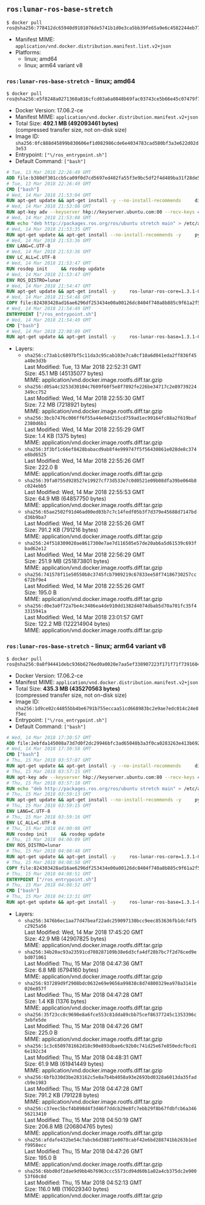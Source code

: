 ## `ros:lunar-ros-base-stretch`

```console
$ docker pull ros@sha256:778412dc65940d9101076de5741b1d0e3ca5bb39fe65a9e6c4582244eb77a377
```

-	Manifest MIME: `application/vnd.docker.distribution.manifest.list.v2+json`
-	Platforms:
	-	linux; amd64
	-	linux; arm64 variant v8

### `ros:lunar-ros-base-stretch` - linux; amd64

```console
$ docker pull ros@sha256:e5f8248a0271360a816cfcd03a6a0848b69fac03743ce5b66e45c07479f722e0
```

-	Docker Version: 17.06.2-ce
-	Manifest MIME: `application/vnd.docker.distribution.manifest.v2+json`
-	Total Size: **492.1 MB (492093461 bytes)**  
	(compressed transfer size, not on-disk size)
-	Image ID: `sha256:0fc888d45899b830606ef1d082986cde6e4034783cad580bf3a3e622d02d3e53`
-	Entrypoint: `["\/ros_entrypoint.sh"]`
-	Default Command: `["bash"]`

```dockerfile
# Tue, 13 Mar 2018 22:26:49 GMT
ADD file:b380df301ccb5ca09f0d7cd5697ed402fa55f3e9bc5df2f4d489ba31f28de58a in / 
# Tue, 13 Mar 2018 22:26:49 GMT
CMD ["bash"]
# Wed, 14 Mar 2018 21:53:04 GMT
RUN apt-get update && apt-get install -y --no-install-recommends     dirmngr     gnupg2     && rm -rf /var/lib/apt/lists/*
# Wed, 14 Mar 2018 21:53:08 GMT
RUN apt-key adv --keyserver hkp://keyserver.ubuntu.com:80 --recv-keys 421C365BD9FF1F717815A3895523BAEEB01FA116
# Wed, 14 Mar 2018 21:53:08 GMT
RUN echo "deb http://packages.ros.org/ros/ubuntu stretch main" > /etc/apt/sources.list.d/ros-latest.list
# Wed, 14 Mar 2018 21:53:35 GMT
RUN apt-get update && apt-get install --no-install-recommends -y     python-rosdep     python-rosinstall     python-vcstools     && rm -rf /var/lib/apt/lists/*
# Wed, 14 Mar 2018 21:53:36 GMT
ENV LANG=C.UTF-8
# Wed, 14 Mar 2018 21:53:36 GMT
ENV LC_ALL=C.UTF-8
# Wed, 14 Mar 2018 21:53:47 GMT
RUN rosdep init     && rosdep update
# Wed, 14 Mar 2018 21:53:47 GMT
ENV ROS_DISTRO=lunar
# Wed, 14 Mar 2018 21:54:47 GMT
RUN apt-get update && apt-get install -y     ros-lunar-ros-core=1.3.1-0*     && rm -rf /var/lib/apt/lists/*
# Wed, 14 Mar 2018 21:54:48 GMT
COPY file:824303428ad16ae6296df253434e00a00126dc8404f740a8b885c9f61a2f5fcb in / 
# Wed, 14 Mar 2018 21:54:49 GMT
ENTRYPOINT ["/ros_entrypoint.sh"]
# Wed, 14 Mar 2018 21:54:49 GMT
CMD ["bash"]
# Wed, 14 Mar 2018 22:08:09 GMT
RUN apt-get update && apt-get install -y     ros-lunar-ros-base=1.3.1-0*     && rm -rf /var/lib/apt/lists/*
```

-	Layers:
	-	`sha256:c73ab1c6897bf5c11da3c95cab103e7ca8cf10a6d041eda2ff836f45a40e3d3b`  
		Last Modified: Tue, 13 Mar 2018 22:52:31 GMT  
		Size: 45.1 MB (45135077 bytes)  
		MIME: application/vnd.docker.image.rootfs.diff.tar.gzip
	-	`sha256:d05a4c3253d30104c7609f60f5e8f7892fe226be34717c2e89739224349cc752`  
		Last Modified: Wed, 14 Mar 2018 22:55:30 GMT  
		Size: 7.2 MB (7218921 bytes)  
		MIME: application/vnd.docker.image.rootfs.diff.tar.gzip
	-	`sha256:3bcb7476c006ff6f55a44e04d215cd759ad1ec99164fc88a2f619baf2380d6b1`  
		Last Modified: Wed, 14 Mar 2018 22:55:29 GMT  
		Size: 1.4 KB (1375 bytes)  
		MIME: application/vnd.docker.image.rootfs.diff.tar.gzip
	-	`sha256:3f3bf1c66ef8428babacd9ab8f4e999747f5f56430861e028de8c374e8bd6525`  
		Last Modified: Wed, 14 Mar 2018 22:55:26 GMT  
		Size: 222.0 B  
		MIME: application/vnd.docker.image.rootfs.diff.tar.gzip
	-	`sha256:39fa0755d928527e19927cf73d533e7c0d0521e09b08dfa39be064b8c024ebb5`  
		Last Modified: Wed, 14 Mar 2018 22:55:53 GMT  
		Size: 64.9 MB (64857750 bytes)  
		MIME: application/vnd.docker.image.rootfs.diff.tar.gzip
	-	`sha256:65ae2502f91d46ad00ed03b7c7c14fedf05b3f7d379e45688d7147bdd36b9ba7`  
		Last Modified: Wed, 14 Mar 2018 22:55:26 GMT  
		Size: 791.2 KB (791216 bytes)  
		MIME: application/vnd.docker.image.rootfs.diff.tar.gzip
	-	`sha256:24f518309020ae8617300e7ae7d116505e57de20ab6a5d61539c693fbad62e12`  
		Last Modified: Wed, 14 Mar 2018 22:56:29 GMT  
		Size: 251.9 MB (251873801 bytes)  
		MIME: application/vnd.docker.image.rootfs.diff.tar.gzip
	-	`sha256:741578f11e50550b8c3745fcb7909219c67833ee58f74186730257cc672bf9e4`  
		Last Modified: Wed, 14 Mar 2018 22:55:26 GMT  
		Size: 195.0 B  
		MIME: application/vnd.docker.image.rootfs.diff.tar.gzip
	-	`sha256:d0e3a0f72a7be4c3486ea4de910dd1382d4074dbab5d70a701fc35f43315941a`  
		Last Modified: Wed, 14 Mar 2018 23:01:57 GMT  
		Size: 122.2 MB (122214904 bytes)  
		MIME: application/vnd.docker.image.rootfs.diff.tar.gzip

### `ros:lunar-ros-base-stretch` - linux; arm64 variant v8

```console
$ docker pull ros@sha256:0a8f94441debc936b6276ed0a0020e7aa5ef338907223f171f71f73916047fc3
```

-	Docker Version: 17.06.2-ce
-	Manifest MIME: `application/vnd.docker.distribution.manifest.v2+json`
-	Total Size: **435.3 MB (435270563 bytes)**  
	(compressed transfer size, not on-disk size)
-	Image ID: `sha256:1d9ce02c44855bb4be6791b755eccaa51cd668983bc2e9ae7edc014c24e8f5ec`
-	Entrypoint: `["\/ros_entrypoint.sh"]`
-	Default Command: `["bash"]`

```dockerfile
# Wed, 14 Mar 2018 17:30:57 GMT
ADD file:2ebfda145008a73d7d0f2dc29946bfc3ad65048b3a3f0ca0283263e413b692d4 in / 
# Wed, 14 Mar 2018 17:30:58 GMT
CMD ["bash"]
# Thu, 15 Mar 2018 03:57:07 GMT
RUN apt-get update && apt-get install -y --no-install-recommends     dirmngr     gnupg2     && rm -rf /var/lib/apt/lists/*
# Thu, 15 Mar 2018 03:57:15 GMT
RUN apt-key adv --keyserver hkp://keyserver.ubuntu.com:80 --recv-keys 421C365BD9FF1F717815A3895523BAEEB01FA116
# Thu, 15 Mar 2018 03:57:18 GMT
RUN echo "deb http://packages.ros.org/ros/ubuntu stretch main" > /etc/apt/sources.list.d/ros-latest.list
# Thu, 15 Mar 2018 03:59:13 GMT
RUN apt-get update && apt-get install --no-install-recommends -y     python-rosdep     python-rosinstall     python-vcstools     && rm -rf /var/lib/apt/lists/*
# Thu, 15 Mar 2018 03:59:15 GMT
ENV LANG=C.UTF-8
# Thu, 15 Mar 2018 03:59:16 GMT
ENV LC_ALL=C.UTF-8
# Thu, 15 Mar 2018 04:00:08 GMT
RUN rosdep init     && rosdep update
# Thu, 15 Mar 2018 04:00:09 GMT
ENV ROS_DISTRO=lunar
# Thu, 15 Mar 2018 04:08:48 GMT
RUN apt-get update && apt-get install -y     ros-lunar-ros-core=1.3.1-0*     && rm -rf /var/lib/apt/lists/*
# Thu, 15 Mar 2018 04:08:50 GMT
COPY file:824303428ad16ae6296df253434e00a00126dc8404f740a8b885c9f61a2f5fcb in / 
# Thu, 15 Mar 2018 04:08:51 GMT
ENTRYPOINT ["/ros_entrypoint.sh"]
# Thu, 15 Mar 2018 04:08:52 GMT
CMD ["bash"]
# Thu, 15 Mar 2018 04:13:31 GMT
RUN apt-get update && apt-get install -y     ros-lunar-ros-base=1.3.1-0*     && rm -rf /var/lib/apt/lists/*
```

-	Layers:
	-	`sha256:3476b6ec1aa77d47beaf22adc259097130bcc9eec853636fb1dcf4f5c2925a56`  
		Last Modified: Wed, 14 Mar 2018 17:45:20 GMT  
		Size: 42.9 MB (42907825 bytes)  
		MIME: application/vnd.docker.image.rootfs.diff.tar.gzip
	-	`sha256:34b20ac93a23591cd708287109b38e6d3cfa4df28b7bc7f2d76ced9ebd071061`  
		Last Modified: Thu, 15 Mar 2018 04:47:36 GMT  
		Size: 6.8 MB (6794160 bytes)  
		MIME: application/vnd.docker.image.rootfs.diff.tar.gzip
	-	`sha256:937289d9f2908bdc0632e69e9656a99838c8d74800329ea978a3141e026e857f`  
		Last Modified: Thu, 15 Mar 2018 04:47:28 GMT  
		Size: 1.4 KB (1376 bytes)  
		MIME: application/vnd.docker.image.rootfs.diff.tar.gzip
	-	`sha256:35f23cc8c9690e8a6fce553c81dda89cbb75cef86377245c1353396c3ebfe5de`  
		Last Modified: Thu, 15 Mar 2018 04:47:26 GMT  
		Size: 225.0 B  
		MIME: application/vnd.docker.image.rootfs.diff.tar.gzip
	-	`sha256:1c3c6509781662d18c90e893dbae6c92b0c741d25e67e850edcfbcd16e192c34`  
		Last Modified: Thu, 15 Mar 2018 04:48:31 GMT  
		Size: 61.9 MB (61941449 bytes)  
		MIME: application/vnd.docker.image.rootfs.diff.tar.gzip
	-	`sha256:6bfb330d3be283162c5e8a7b4b4058a93e2693bd0328a6013da35fadcb9e1983`  
		Last Modified: Thu, 15 Mar 2018 04:47:28 GMT  
		Size: 791.2 KB (791228 bytes)  
		MIME: application/vnd.docker.image.rootfs.diff.tar.gzip
	-	`sha256:c37eec5bcf4b898d4f3d46f7ddcb29e8fc7ebb29f8b67fdbfcb6a34656213410`  
		Last Modified: Thu, 15 Mar 2018 04:50:19 GMT  
		Size: 206.8 MB (206804765 bytes)  
		MIME: application/vnd.docker.image.rootfs.diff.tar.gzip
	-	`sha256:afdafe432be54c7abcb6d38871e0078cabf42e6bd288741bb263b1edf9958ecc`  
		Last Modified: Thu, 15 Mar 2018 04:47:26 GMT  
		Size: 195.0 B  
		MIME: application/vnd.docker.image.rootfs.diff.tar.gzip
	-	`sha256:6bbd0df2dae9d9bb4b76963ccc5573cd94d60b1a02a4cb375dc2e90053f60c8d`  
		Last Modified: Thu, 15 Mar 2018 04:52:13 GMT  
		Size: 116.0 MB (116029340 bytes)  
		MIME: application/vnd.docker.image.rootfs.diff.tar.gzip
